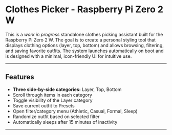 # Clothes Picker - Raspberry Pi Zero 2 W

This is a *work in progress* standalone clothes picking assistant built for the Raspberry Pi Zero 2 W. The goal is to create a personal styling tool that displays clothing options (layer, top, bottom) and allows browsing, filtering, and saving favorite outfits. The system launches automatically on boot and is designed with a minimal, icon-friendly UI for intuitive use.

---

## Features

- **Three side-by-side categories:** Layer, Top, Bottom
- Scroll through items in each category
- Toggle visibility of the Layer category
- Save current outfit to Presets
- Open filter/category menu (Athletic, Casual, Formal, Sleep)
- Randomize outfit based on selected filter
- Automatically sleeps after 15 minutes of inactivity

---
